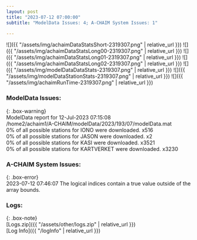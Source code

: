 ```yaml
---
layout: post
title: "2023-07-12 07:00:00"
subtitle: "ModelData Issues: 4; A-CHAIM System Issues: 1"

---
```


![]({{ "/assets/img/achaimDataStatsShort-2319307.png" | relative_url }})
![]({{ "/assets/img/achaimDataStatsLong00-2319307.png" | relative_url }})
![]({{ "/assets/img/achaimDataStatsLong01-2319307.png" | relative_url }})
![]({{ "/assets/img/achaimDataStatsLong02-2319307.png" | relative_url }})
![]({{ "/assets/img/modelDataDataStats-2319307.png" | relative_url }})
![]({{ "/assets/img/modelDataStationStats-2319307.png" | relative_url }})
![]({{ "/assets/img/achaimRunTime-2319307.png" | relative_url }})


### ModelData Issues:  
  
{: .box-warning}  
 ModelData report for 12-Jul-2023 07:15:08   
 /home2/achaim1/A-CHAIM/modelData/2023/193/07/modelData.mat   
 0% of all possible stations for IONO were downloaded. x516   
 0% of all possible stations for JASON were downloaded. x2   
 0% of all possible stations for KASI were downloaded. x3521   
 0% of all possible stations for KARTVERKET were downloaded. x3230   
  
### A-CHAIM System Issues:  
  
{: .box-error}  
2023-07-12 07:46:07 The logical indices contain a true value outside of the array bounds.  

### Logs:  
  
{: .box-note}  
[Logs.zip]({{ "/assets/other/logs.zip" | relative_url }})  
[Log Info]({{ "/logInfo" | relative_url }})  
